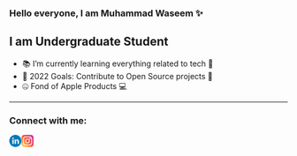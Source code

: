 

<!--
**iMuhammadwaseem/iMuhammadwaseem** is a ✨ _special_ ✨ repository because its `README.md` (this file) appears on your GitHub profile.

Here are some ideas to get you started:

- 🔭 I’m currently working on ...
- 🌱 I’m currently learning ...
- 👯 I’m looking to collaborate on ...
- 🤔 I’m looking for help with ...
- 💬 Ask me about ...
- 📫 How to reach me: ...
- 😄 Pronouns: ...
- ⚡ Fun fact: ...
-->
### Hello everyone, I am Muhammad Waseem ✨

## I am Undergraduate Student 

- 📚 I’m currently learning everything related to tech 🤙
- 🥅 2022 Goals: Contribute to Open Source projects 💪
- 🤐 Fond of Apple Products 💻 
---
### Connect with me:

[<img align="left" alt="iMuhammadWaseem | Linkedin" width="22px" src="/linkedin.png" />][linkedin]
[<img align="left" alt="imuhammadwaseem17 | Instagram" width="22px" src="/instagram.png" />][instagram]

<br />

[instagram]: https://instagram.com/imuhammadwaseem17
[linkedin]: https://linkedin.com/in/imuhammadwaseem
